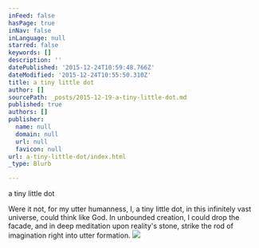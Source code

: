 ```yaml
---
inFeed: false
hasPage: true
inNav: false
inLanguage: null
starred: false
keywords: []
description: ''
datePublished: '2015-12-24T10:59:48.766Z'
dateModified: '2015-12-24T10:55:50.310Z'
title: a tiny little dot
author: []
sourcePath: _posts/2015-12-19-a-tiny-little-dot.md
published: true
authors: []
publisher:
  name: null
  domain: null
  url: null
  favicon: null
url: a-tiny-little-dot/index.html
_type: Blurb

---
```

a tiny little dot

Were it not,
for my utter 
humanness,
I, 
a tiny little dot,
in this infinitely 
vast universe,
could think like God.
In unbounded creation,
I could drop the facade,
and in deep meditation
upon reality's stone,
strike the rod
of imagination
right into 
utter formation.
![](https://the-grid-user-content.s3-us-west-2.amazonaws.com/b82c61e7-a6ed-4026-aa87-82965dadbcc9.jpg)